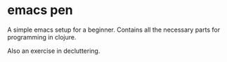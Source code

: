 # emacs pen

A simple emacs setup for a beginner. Contains all the necessary parts for programming in clojure.


Also an exercise in decluttering.
